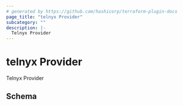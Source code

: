 ```yaml
---
# generated by https://github.com/hashicorp/terraform-plugin-docs
page_title: "telnyx Provider"
subcategory: ""
description: |-
  Telnyx Provider
---
```


# telnyx Provider

Telnyx Provider



<!-- schema generated by tfplugindocs -->
## Schema
